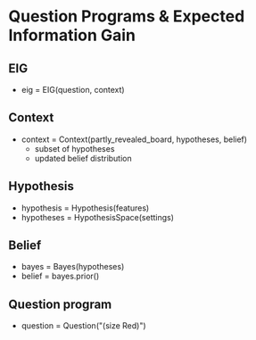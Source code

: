 # Question Programs & Expected Information Gain

## EIG

- eig = EIG(question, context)


## Context

- context = Context(partly_revealed_board, hypotheses, belief)
  - subset of hypotheses
  - updated belief distribution


## Hypothesis

- hypothesis = Hypothesis(features)
- hypotheses = HypothesisSpace(settings)


## Belief

- bayes = Bayes(hypotheses)
- belief = bayes.prior()


## Question program

- question = Question("(size Red)")
